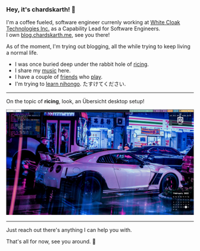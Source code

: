 ### Hey, it's chardskarth! 👋


I'm a coffee fueled, software engineer currenly working at [White Cloak Technologies Inc.](https://www.whitecloak.com/) as a Capability Lead for Software Engineers.  
I own [blog.chardskarth.me](https://blog.chardskarth.me), see you there!


As of the moment, I'm trying out blogging, all the while trying to keep living a normal life.  
 
* I was once buried deep under the rabbit hole of [ricing](https://www.reddit.com/r/unixporn/).
* I share my [music](https://soundcloud.com/chardmusic) here. 
* I have a couple of [friends](https://www.youtube.com/watch?v=zrh5L2v5OeE&ab_channel=R) who [play](https://www.youtube.com/watch?v=E8wsI0cSTkc&ab_channel=R). 
* I'm trying to [learn nihongo](https://www.duolingo.com/profile/Leechado?via=share_profile). たすけてください.


---
On the topic of **ricing**, look, an Übersicht desktop setup!

![macbook_desktop_ubersicht](./2022-02-25-mac-desktop.jpg "My Desktop")

---
Just reach out there's anything I can help you with.

That's all for now, see you around. 🖖
